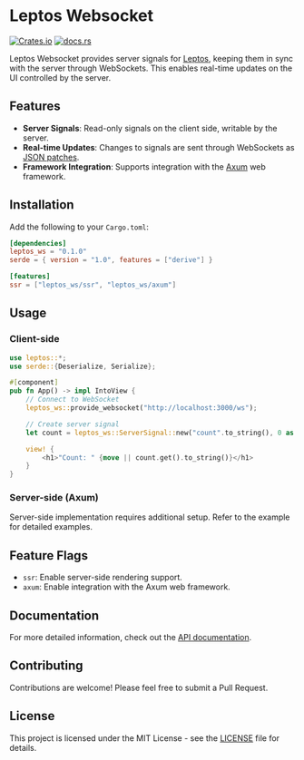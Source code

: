 # Leptos Websocket

[![Crates.io](https://img.shields.io/crates/v/leptos_ws.svg)](https://crates.io/crates/leptos_ws)
[![docs.rs](https://docs.rs/leptos_ws/badge.svg)](https://docs.rs/leptos_ws/)

Leptos Websocket provides server signals for [Leptos](https://github.com/leptos-rs/leptos), keeping them in sync with the server through WebSockets. This enables real-time updates on the UI controlled by the server.

## Features

- **Server Signals**: Read-only signals on the client side, writable by the server.
- **Real-time Updates**: Changes to signals are sent through WebSockets as [JSON patches](https://docs.rs/json-patch/latest/json_patch/struct.Patch.html).
- **Framework Integration**: Supports integration with the [Axum](https://github.com/tokio-rs/axum) web framework.

## Installation

Add the following to your `Cargo.toml`:

```toml
[dependencies]
leptos_ws = "0.1.0"
serde = { version = "1.0", features = ["derive"] }

[features]
ssr = ["leptos_ws/ssr", "leptos_ws/axum"]
```

## Usage

### Client-side

```rust
use leptos::*;
use serde::{Deserialize, Serialize};

#[component]
pub fn App() -> impl IntoView {
    // Connect to WebSocket
    leptos_ws::provide_websocket("http://localhost:3000/ws");

    // Create server signal
    let count = leptos_ws::ServerSignal::new("count".to_string(), 0 as i32).unwrap();

    view! {
        <h1>"Count: " {move || count.get().to_string()}</h1>
    }
}
```

### Server-side (Axum)

Server-side implementation requires additional setup. Refer to the example for detailed examples.

## Feature Flags

- `ssr`: Enable server-side rendering support.
- `axum`: Enable integration with the Axum web framework.

## Documentation

For more detailed information, check out the [API documentation](https://docs.rs/leptos_ws/).

## Contributing

Contributions are welcome! Please feel free to submit a Pull Request.

## License

This project is licensed under the MIT License - see the [LICENSE](./LICENSE) file for details.
